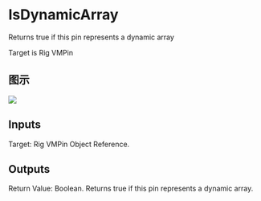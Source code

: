 # IsDynamicArray

Returns true if this pin represents a dynamic array

Target is Rig VMPin

## 图示

![]($-20221218-20461999.png)

## Inputs

Target: Rig VMPin Object Reference.  

## Outputs

Return Value: Boolean. Returns true if this pin represents a dynamic array.

